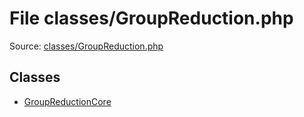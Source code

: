 File classes/GroupReduction.php
=========

Source: [classes/GroupReduction.php](https://github.com/PrestaShop/PrestaShop/blob/1.6.0.5/classes/GroupReduction.php)


Classes
-------

* [GroupReductionCore](class.GroupReductionCore.md)

